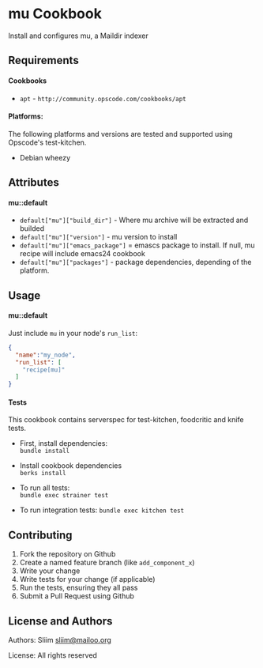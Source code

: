mu Cookbook
===========
Install and configures mu, a Maildir indexer  

Requirements
------------
#### Cookbooks
- `apt` - `http://community.opscode.com/cookbooks/apt`

#### Platforms:
The following platforms and versions are tested and supported using Opscode's test-kitchen.
- Debian wheezy

Attributes
----------
#### mu::default
* `default["mu"]["build_dir"]` - Where mu archive will be extracted and builded
* `default["mu"]["version"]` - mu version to install
* `default["mu"]["emacs_package"]` = emascs package to install. If null, mu recipe will include emacs24 cookbook
* `default["mu"]["packages"]` - package dependencies, depending of the platform.

Usage
-----
#### mu::default
Just include `mu` in your node's `run_list`:

```json
{
  "name":"my_node",
  "run_list": [
    "recipe[mu]"
  ]
}
```

#### Tests
This cookbook contains serverspec for test-kitchen, foodcritic and knife tests.

- First, install dependencies:  
`bundle install`  

- Install cookbook dependencies  
`berks install`

- To run all tests:  
`bundle exec strainer test`

- To run integration tests:
`bundle exec kitchen test`

Contributing
------------
1. Fork the repository on Github
2. Create a named feature branch (like `add_component_x`)
3. Write your change
4. Write tests for your change (if applicable)
5. Run the tests, ensuring they all pass
6. Submit a Pull Request using Github

License and Authors
-------------------
Authors: Sliim <sliim@mailoo.org> 

License: All rights reserved

